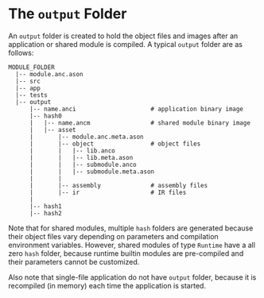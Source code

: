 # The `output` Folder

<!-- @import "[TOC]" {cmd="toc" depthFrom=2 depthTo=4 orderedList=false} -->

<!-- code_chunk_output -->

<!-- /code_chunk_output -->

An `output` folder is created to hold the object files and images after an application or shared module is compiled. A typical `output` folder are as follows:

```text
MODULE_FOLDER
  |-- module.anc.ason
  |-- src
  |-- app
  |-- tests
  |-- output
      |-- name.anci                     # application binary image
      |-- hash0
      |   |-- name.ancm                 # shared module binary image
      |   |-- asset
      |       |-- module.anc.meta.ason
      |       |-- object                # object files
      |       |   |-- lib.anco
      |       |   |-- lib.meta.ason
      |       |   |-- submodule.anco
      |       |   |-- submodule.meta.ason
      |       |
      |       |-- assembly              # assembly files
      |       |-- ir                    # IR files
      |
      |-- hash1
      |-- hash2
```

Note that for shared modules, multiple `hash` folders are generated because their object files vary depending on parameters and compilation environment variables. However, shared modules of type `Runtime` have a all zero `hash` folder, because runtime builtin modules are pre-compiled and their parameters cannot be customized.

Also note that single-file application do not have `output` folder, because it is recompiled (in memory) each time the application is started.
